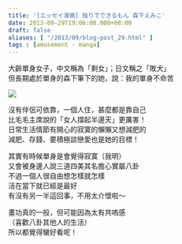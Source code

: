 ```yaml
---
title: '[エッセイ漫画] 独りでできるもん 森下えみこ'
date: 2013-09-29T19:06:00.000+08:00
draft: false
aliases: [ "/2013/09/blog-post_29.html" ]
tags : [amusement - manga]
---
```


大齡單身女子，中文稱為「剩女」；日文稱之「敗犬」  
但長期處於單身的森下筆下的她，說：我的單身不命苦  

[![](https://3.bp.blogspot.com/-qJe0LYfd8t8/XCOKKyyel0I/AAAAAAAABzk/L6Qb16jzplgMyWgVC97FivVjNANB1AM8gCLcBGAs/s640/p7.jpg)](https://3.bp.blogspot.com/-qJe0LYfd8t8/XCOKKyyel0I/AAAAAAAABzk/L6Qb16jzplgMyWgVC97FivVjNANB1AM8gCLcBGAs/s1600/p7.jpg)

沒有伴侶可依靠，一個人住，甚麼都是靠自己  
比毛毛主席說的「女人撐起半邊天」更厲害！  
日常生活情節有開心的寂寞的懶懶又想減肥的  
減肥、存錢、要積極談戀愛也是她的目標！  
  
其實有時候單身是會覺得寂寞（我明）  
又會被身邊人說三道四美其名擔心實屬八卦  
不過一個人很自由想怎樣就怎樣  
活在當下就已經是最好  
有沒有另一半這回事，不用太介懷啦～  
  
畫功真的一般，但可能因為太有共嗚感  
（喜歡八卦其他人的生活）  
所以都覺得蠻好看呢！